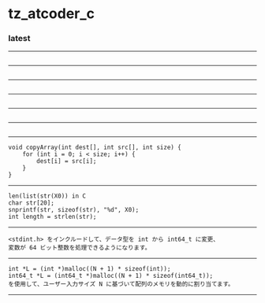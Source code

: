 # tz_atcoder_c


### latest
---
```

```
---
```

```
---
```

```
---
```

```
---
```

```
---
```

```
---
```
void copyArray(int dest[], int src[], int size) {
    for (int i = 0; i < size; i++) {
        dest[i] = src[i];
    }
}
```
---
```
len(list(str(X0)) in C
char str[20];
snprintf(str, sizeof(str), "%d", X0);
int length = strlen(str);    
```
---
```
<stdint.h> をインクルードして、データ型を int から int64_t に変更、
変数が 64 ビット整数を処理できるようになります。
```
---
```
int *L = (int *)malloc((N + 1) * sizeof(int)); 
int64_t *L = (int64_t *)malloc((N + 1) * sizeof(int64_t));
を使用して、ユーザー入力サイズ N に基づいて配列のメモリを動的に割り当てます。
```
---
